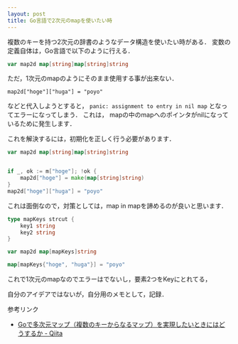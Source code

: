 ```yaml
---
layout: post
title: Go言語で2次元のmapを使いたい時
---
```


複数のキーを持つ2次元の辞書のようなデータ構造を使いたい時がある．
変数の定義自体は，Go言語で以下のように行える．

```go
var map2d map[string]map[string]string
```

ただ，1次元のmapのようにそのまま使用する事が出来ない．
```
map2d["hoge"]["huga"] = "poyo"
```
などと代入しようとすると， `panic: assignment to entry in nil map` となってエラーになってしまう．
これは， mapの中のmapへのポインタがnilになっているために発生します．

これを解決するには，初期化を正しく行う必要があります．
```go
var map2d map[string]map[string]string


if _, ok := m["hoge"]; !ok {
    map2d["hoge"] = make(map[string]string)
}
map2d["hoge"]["huga"] = "poyo"
```

これは面倒なので，対策としては，map in mapを諦めるのが良いと思います．
```go
type mapKeys strcut {
    key1 string
    key2 string
}

var map2d map[mapKeys]string

map[mapKeys{"hoge", "huga"}] = "poyo"
```
これで1次元のmapなのでエラーはでないし，要素2つをKeyにとれてる，

自分のアイデアではないが，自分用のメモとして，記録．

参考リンク
- [Goで多次元マップ（複数のキーからなるマップ）を実現したいときにはどうするか - Qiita](https://qiita.com/ruiu/items/476f65e7cec07fd3d4d7)

